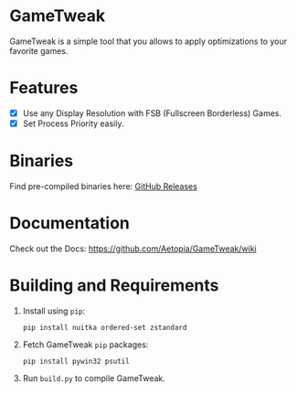 # GameTweak
GameTweak is a simple tool that you allows to apply optimizations to your favorite games.

# Features

- [x] Use any Display Resolution with FSB (Fullscreen Borderless) Games.
- [x] Set Process Priority easily.

# Binaries
Find pre-compiled binaries here: [GitHub Releases](https://github.com/Aetopia/GameTweak/releases)

# Documentation
Check out the Docs: https://github.com/Aetopia/GameTweak/wiki

# Building and Requirements
1. Install using `pip`:
    ```
    pip install nuitka ordered-set zstandard
    ```
2. Fetch GameTweak `pip` packages:
    ```
    pip install pywin32 psutil
    ```
3. Run `build.py` to compile GameTweak.
